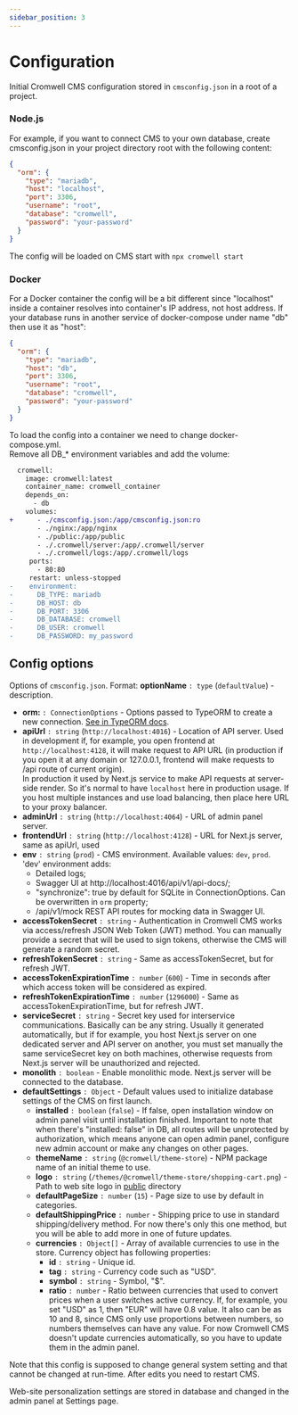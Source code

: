 ```yaml
---
sidebar_position: 3
---
```


# Configuration

Initial Cromwell CMS configuration stored in `cmsconfig.json` in a root of a project.

### Node.js

For example, if you want to connect CMS to your own database, create cmsconfig.json in your project directory root with the following content:

```json title="cmsconfig.json"
{
  "orm": {
    "type": "mariadb",
    "host": "localhost",
    "port": 3306,
    "username": "root",
    "database": "cromwell",
    "password": "your-password"
  }
}
```

The config will be loaded on CMS start with `npx cromwell start`

### Docker

For a Docker container the config will be a bit different since "localhost" inside a container resolves into container's IP address, not host address. If your database runs in another service of docker-compose under name "db" then use it as "host":

```json title="cmsconfig.json"
{
  "orm": {
    "type": "mariadb",
    "host": "db",
    "port": 3306,
    "username": "root",
    "database": "cromwell",
    "password": "your-password"
  }
}
```

To load the config into a container we need to change docker-compose.yml.  
Remove all DB\_\* environment variables and add the volume:

```diff title="diff: docker-compose.yml"
  cromwell:
    image: cromwell:latest
    container_name: cromwell_container
    depends_on:
      - db
    volumes:
+      - ./cmsconfig.json:/app/cmsconfig.json:ro
       - ./nginx:/app/nginx
       - ./public:/app/public
       - ./.cromwell/server:/app/.cromwell/server
       - ./.cromwell/logs:/app/.cromwell/logs
     ports:
       - 80:80
     restart: unless-stopped
-    environment:
-      DB_TYPE: mariadb
-      DB_HOST: db
-      DB_PORT: 3306
-      DB_DATABASE: cromwell
-      DB_USER: cromwell
-      DB_PASSWORD: my_password
```

## Config options

Options of `cmsconfig.json`. Format: **optionName** `: type` (`defaultValue`) - description.

- **orm:** `: ConnectionOptions` - Options passed to TypeORM to create a new connection. [See in TypeORM docs](https://typeorm.io/#/connection-options).
- **apiUrl** `: string` (`http://localhost:4016`) - Location of API server. Used in development if, for example, you open frontend at `http://localhost:4128`, it will make request to API URL (in production if you open it at any domain or 127.0.0.1, frontend will make requests to /api route of current origin).  
  In production it used by Next.js service to make API requests at server-side render. So it's normal to have `localhost` here in production usage. If you host multiple instances and use load balancing, then place here URL to your proxy balancer.
- **adminUrl** `: string` (`http://localhost:4064`) - URL of admin panel server.
- **frontendUrl** `: string` (`http://localhost:4128`) - URL for Next.js server, same as apiUrl, used
- **env** `: string` (`prod`) - CMS environment. Available values: `dev`, `prod`. 'dev' environment adds:
  - Detailed logs;
  - Swagger UI at http://localhost:4016/api/v1/api-docs/;
  - "synchronize": true by default for SQLite in ConnectionOptions. Can be overwritten in `orm` property;
  - /api/v1/mock REST API routes for mocking data in Swagger UI.
- **accessTokenSecret** `: string` - Authentication in Cromwell CMS works via access/refresh JSON Web Token (JWT) method. You can manually provide a secret that will be used to sign tokens, otherwise the CMS will generate a random secret.
- **refreshTokenSecret** `: string` - Same as accessTokenSecret, but for refresh JWT.
- **accessTokenExpirationTime** `: number` (`600`) - Time in seconds after which access token will be considered as expired.
- **refreshTokenExpirationTime** `: number` (`1296000`) - Same as accessTokenExpirationTime, but for refresh JWT.
- **serviceSecret** `: string` - Secret key used for interservice communications. Basically can be any string. Usually it generated automatically, but if for example, you host Next.js server on one dedicated server and API server on another, you must set manually the same serviceSecret key on both machines, otherwise requests from Next.js server will be unauthorized and rejected.
- **monolith** `: boolean` - Enable monolithic mode. Next.js server will be connected to the database.
- **defaultSettings** `: Object` - Default values used to initialize database settings of the CMS on first launch.
  - **installed** `: boolean` (`false`) - If false, open installation window on admin panel visit until installation finished. Important to note that when there's "installed: false" in DB, all routes will be unprotected by authorization, which means anyone can open admin panel, configure new admin account or make any changes on other pages.
  - **themeName** `: string` (`@cromwell/theme-store`) - NPM package name of an initial theme to use.
  - **logo** `: string` (`/themes/@cromwell/theme-store/shopping-cart.png`) - Path to web site logo in [public](/docs/overview/installation#working-directories) directory
  - **defaultPageSize** `: number` (`15`) - Page size to use by default in categories.
  - **defaultShippingPrice** `: number` - Shipping price to use in standard shipping/delivery method. For now there's only this one method, but you will be able to add more in one of future updates.
  - **currencies** `: Object[]` - Array of available currencies to use in the store. Currency object has following properties:
    - **id** `: string` - Unique id.
    - **tag** `: string` - Currency code such as "USD".
    - **symbol** `: string` - Symbol, "$".
    - **ratio** `: number` - Ratio between currencies that used to convert prices when a user switches active currency. If, for example, you set "USD" as 1, then "EUR" will have 0.8 value. It also can be as 10 and 8, since CMS only use proportions between numbers, so numbers themselves can have any value.
      For now Cromwell CMS doesn't update currencies automatically, so you have to update them in the admin panel.

Note that this config is supposed to change general system setting and that cannot be changed at run-time. After edits you need to restart CMS.

Web-site personalization settings are stored in database and changed in the admin panel at Settings page.
